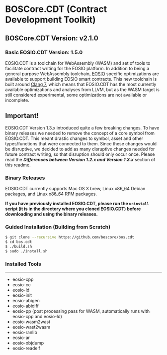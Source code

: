 # BOSCore.CDT (Contract Development Toolkit)

## BOSCore.CDT Version: v2.1.0

### Basic EOSIO.CDT Version: 1.5.0

EOSIO.CDT is a toolchain for WebAssembly (WASM) and set of tools to facilitate contract writing for the EOSIO platform. In addition to being a general purpose WebAssembly toolchain, [EOSIO](https://github.com/eosio/eos) specific optimizations are available to support building EOSIO smart contracts. This new toolchain is built around [Clang 7](https://github.com/eosio/llvm), which means that EOSIO.CDT has the most currently available optimizations and analyses from LLVM, but as the WASM target is still considered experimental, some optimizations are not available or incomplete.

## Important!

EOSIO.CDT Version 1.3.x introduced quite a few breaking changes. To have binary releases we needed to remove the concept of a core symbol from EOSIO.CDT. This meant drastic changes to symbol, asset and other types/functions that were connected to them. Since these changes would be disruptive, we decided to add as many disruptive changes needed for future contract writing, so that disruption should only occur once. Please read the **_Differences between Version 1.2.x and Version 1.3.x_** section of this readme.

### Binary Releases

EOSIO.CDT currently supports Mac OS X brew, Linux x86_64 Debian packages, and Linux x86_64 RPM packages.

**If you have previously installed EOSIO.CDT, please run the `uninstall` script (it is in the directory where you cloned EOSIO.CDT) before downloading and using the binary releases.**

### Guided Installation (Building from Scratch)

```sh
$ git clone --recursive https://github.com/boscore/bos.cdt
$ cd bos.cdt
$ ./build.sh
$ sudo ./install.sh
```

### Installed Tools

---

- eosio-cpp
- eosio-cc
- eosio-ld
- eosio-init
- eosio-abigen
- eosio-abidiff
- eosio-pp (post processing pass for WASM, automatically runs with eosio-cpp and eosio-ld)
- eosio-wasm2wast
- eosio-wast2wasm
- eosio-ranlib
- eosio-ar
- eosio-objdump
- eosio-readelf
